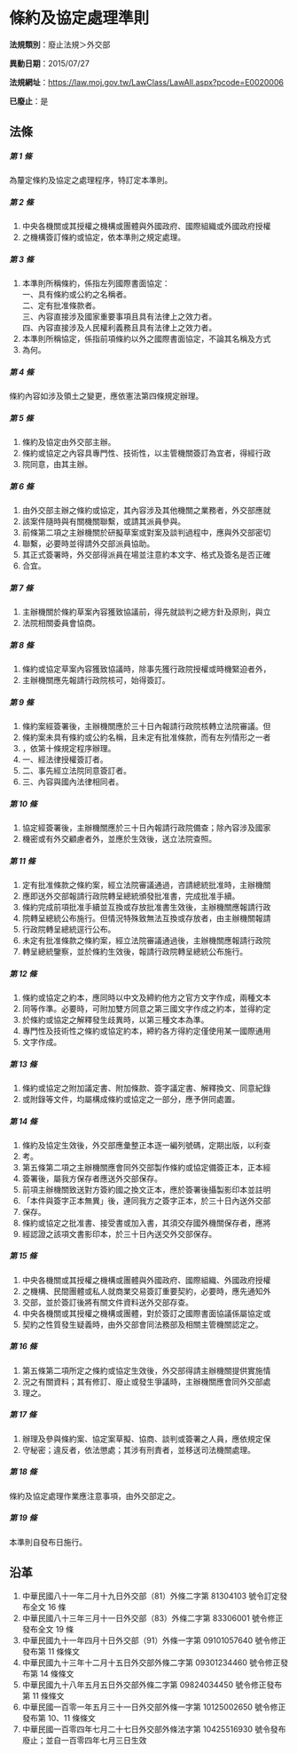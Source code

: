 # 條約及協定處理準則

**法規類別**：廢止法規＞外交部

**異動日期**：2015/07/27  

**法規網址**：https://law.moj.gov.tw/LawClass/LawAll.aspx?pcode=E0020006

**已廢止**：是



## 法條
##### 第 1 條
為釐定條約及協定之處理程序，特訂定本準則。

##### 第 2 條
1. 中央各機關或其授權之機構或團體與外國政府、國際組織或外國政府授權
1. 之機構簽訂條約或協定，依本準則之規定處理。

##### 第 3 條
1. 本準則所稱條約，係指左列國際書面協定：  
一、具有條約或公約之名稱者。  
二、定有批准條款者。  
三、內容直接涉及國家重要事項且具有法律上之效力者。  
四、內容直接涉及人民權利義務且具有法律上之效力者。
1. 本準則所稱協定，係指前項條約以外之國際書面協定，不論其名稱及方式
1. 為何。

##### 第 4 條
條約內容如涉及領土之變更，應依憲法第四條規定辦理。

##### 第 5 條
1. 條約及協定由外交部主辦。
1. 條約或協定之內容具專門性、技術性，以主管機關簽訂為宜者，得經行政
1. 院同意，由其主辦。

##### 第 6 條
1. 由外交部主辦之條約或協定，其內容涉及其他機關之業務者，外交部應就
1. 該案件隨時與有關機關聯繫，或請其派員參與。
1. 前條第二項之主辦機關於研擬草案或對案及談判過程中，應與外交部密切
1. 聯繫，必要時並得請外交部派員協助。
1. 其正式簽署時，外交部得派員在場並注意約本文字、格式及簽名是否正確
1. 合宜。

##### 第 7 條
1. 主辦機關於條約草案內容獲致協議前，得先就談判之總方針及原則，與立
1. 法院相關委員會協商。

##### 第 8 條
1. 條約或協定草案內容獲致協議時，除事先獲行政院授權或時機緊迫者外，
1. 主辦機關應先報請行政院核可，始得簽訂。

##### 第 9 條
1. 條約案經簽署後，主辦機關應於三十日內報請行政院核轉立法院審議。但
1. 條約案未具有條約或公約名稱，且未定有批准條款，而有左列情形之一者
1. ，依第十條規定程序辦理。
1. 一、經法律授權簽訂者。
1. 二、事先經立法院同意簽訂者。
1. 三、內容與國內法律相同者。

##### 第 10 條
1. 協定經簽署後，主辦機關應於三十日內報請行政院備查；除內容涉及國家
1. 機密或有外交顧慮者外，並應於生效後，送立法院查照。

##### 第 11 條
1. 定有批准條款之條約案，經立法院審議通過，咨請總統批准時，主辦機關
1. 應即送外交部報請行政院轉呈總統頒發批准書，完成批准手續。 
1. 條約完成前項批准手續並互換或存放批准書生效後，主辦機關應報請行政
1. 院轉呈總統公布施行。但情況特殊致無法互換或存放者，由主辦機關報請
1. 行政院轉呈總統逕行公布。 
1. 未定有批准條款之條約案，經立法院審議通過後，主辦機關應報請行政院
1. 轉呈總統鑒察，並於條約生效後，報請行政院轉呈總統公布施行。

##### 第 12 條
1. 條約或協定之約本，應同時以中文及締約他方之官方文字作成，兩種文本
1. 同等作準。必要時，可附加雙方同意之第三國文字作成之約本，並得約定
1. 於條約或協定之解釋發生歧異時，以第三種文本為準。
1. 專門性及技術性之條約或協定約本，締約各方得約定僅使用某一國際通用
1. 文字作成。

##### 第 13 條
1. 條約或協定之附加議定書、附加條款、簽字議定書、解釋換文、同意紀錄
1. 或附錄等文件，均屬構成條約或協定之一部分，應予併同處置。

##### 第 14 條
1. 條約及協定生效後，外交部應彙整正本逐一編列號碼，定期出版，以利查
1. 考。
1. 第五條第二項之主辦機關應會同外交部製作條約或協定備簽正本，正本經
1. 簽署後，屬我方保存者應送外交部保存。
1. 前項主辦機關致送對方簽約國之換文正本，應於簽署後攝製影印本並註明
1. 「本件與簽字正本無異」後，連同我方之簽字正本，於三十日內送外交部
1. 保存。
1. 條約或協定之批准書、接受書或加入書，其須交存國外機關保存者，應將
1. 經認證之該項文書影印本，於三十日內送交外交部保存。

##### 第 15 條
1. 中央各機關或其授權之機構或團體與外國政府、國際組織、外國政府授權
1. 之機構、民間團體或私人就商業交易簽訂重要契約，必要時，應先通知外
1. 交部，並於簽訂後將有關文件資料送外交部存查。
1. 中央各機關或其授權之機構或團體，對於簽訂之國際書面協議係屬協定或
1. 契約之性質發生疑義時，由外交部會同法務部及相關主管機關認定之。

##### 第 16 條
1. 第五條第二項所定之條約或協定生效後，外交部得請主辦機關提供實施情
1. 況之有關資料；其有修訂、廢止或發生爭議時，主辦機關應會同外交部處
1. 理之。

##### 第 17 條
1. 辦理及參與條約案、協定案草擬、協商、談判或簽署之人員，應依規定保
1. 守秘密；違反者，依法懲處；其涉有刑責者，並移送司法機關處理。

##### 第 18 條
條約及協定處理作業應注意事項，由外交部定之。

##### 第 19 條
本準則自發布日施行。

## 沿革
1. 中華民國八十一年二月十九日外交部（81）外條二字第 81304103 號令訂定發布全文 16 條
1. 中華民國八十三年三月十一日外交部（83）外條二字第 83306001 號令修正發布全文 19 條
1. 中華民國九十一年四月十日外交部（91）外條一字第 09101057640  號令修正發布第 11 條條文
1. 中華民國九十三年十二月十五日外交部外條二字第 09301234460  號令修正發布第 14 條條文
1. 中華民國九十八年五月五日外交部外條二字第 09824034450  號令修正發布第 11 條條文  
1. 中華民國一百零一年五月三十一日外交部外條一字第 10125002650  號令修正發布第 10、11 條條文
1. 中華民國一百零四年七月二十七日外交部外條法字第 10425516930  號令發布廢止；並自一百零四年七月三日生效
